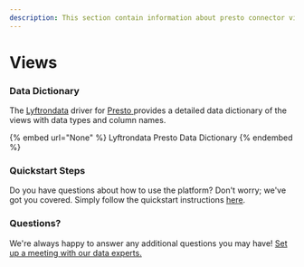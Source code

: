 ```yaml
---
description: This section contain information about presto connector views information
---
```


# Views

### Data Dictionary

The [Lyftrondata](https://www.lyftrondata.com/) driver for [Presto](None/)[ ](https://www.lyftrondata.com/integration/presto/)provides a detailed data dictionary of the views with data types and column names.

{% embed url="None" %}
Lyftrondata Presto Data Dictionary
{% endembed %}

### Quickstart Steps

Do you have questions about how to use the platform? Don't worry; we've got you covered. Simply follow the quickstart instructions [here](../README.md).

### Questions? <a href="#questions" id="questions"></a>

We're always happy to answer any additional questions you may have! [Set up a meeting with our data experts.](https://www.lyftrondata.com/book-a-meeting/)


